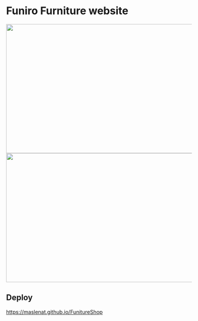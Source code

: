 # Funiro Furniture website


<img width="800px" height="350px"  src="https://github.com/Maslenat/Images/blob/main/funiture.png">
<img width="800px" height="350px"  src="https://github.com/Maslenat/Images/blob/main/furniture2.png">

## Deploy
<a href="https://maslenat.github.io/FunitureShop/">https://maslenat.github.io/FunitureShop</a>
